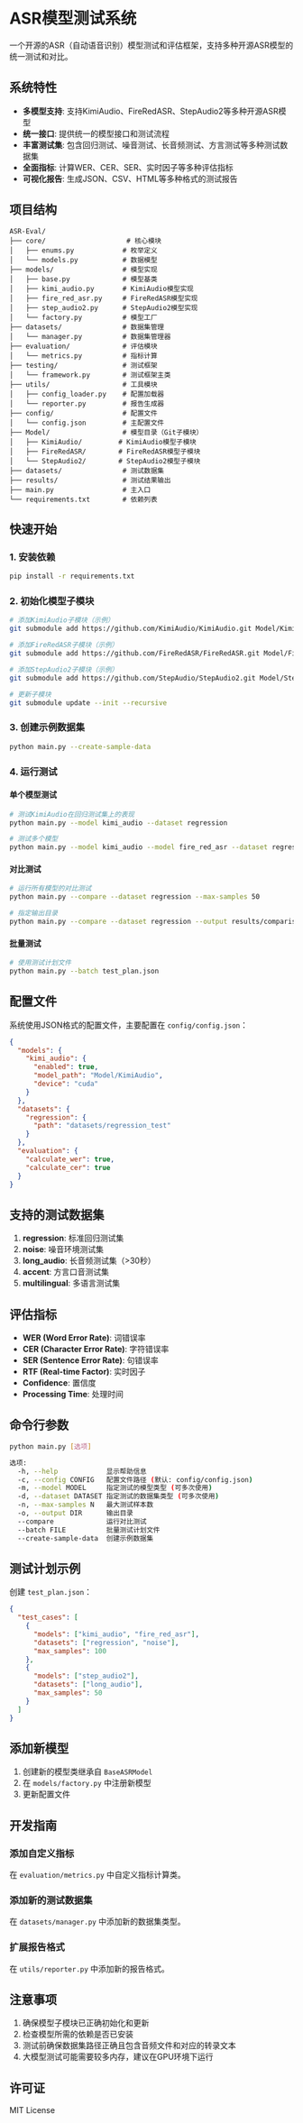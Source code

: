 # ASR模型测试系统

一个开源的ASR（自动语音识别）模型测试和评估框架，支持多种开源ASR模型的统一测试和对比。

## 系统特性

- **多模型支持**: 支持KimiAudio、FireRedASR、StepAudio2等多种开源ASR模型
- **统一接口**: 提供统一的模型接口和测试流程
- **丰富测试集**: 包含回归测试、噪音测试、长音频测试、方言测试等多种测试数据集
- **全面指标**: 计算WER、CER、SER、实时因子等多种评估指标
- **可视化报告**: 生成JSON、CSV、HTML等多种格式的测试报告

## 项目结构

```
ASR-Eval/
├── core/                    # 核心模块
│   ├── enums.py            # 枚举定义
│   └── models.py           # 数据模型
├── models/                 # 模型实现
│   ├── base.py             # 模型基类
│   ├── kimi_audio.py       # KimiAudio模型实现
│   ├── fire_red_asr.py     # FireRedASR模型实现
│   ├── step_audio2.py      # StepAudio2模型实现
│   └── factory.py          # 模型工厂
├── datasets/               # 数据集管理
│   └── manager.py          # 数据集管理器
├── evaluation/             # 评估模块
│   └── metrics.py          # 指标计算
├── testing/                # 测试框架
│   └── framework.py        # 测试框架主类
├── utils/                  # 工具模块
│   ├── config_loader.py    # 配置加载器
│   └── reporter.py         # 报告生成器
├── config/                 # 配置文件
│   └── config.json         # 主配置文件
├── Model/                  # 模型目录（Git子模块）
│   ├── KimiAudio/         # KimiAudio模型子模块
│   ├── FireRedASR/        # FireRedASR模型子模块
│   └── StepAudio2/        # StepAudio2模型子模块
├── datasets/               # 测试数据集
├── results/                # 测试结果输出
├── main.py                 # 主入口
└── requirements.txt        # 依赖列表
```

## 快速开始

### 1. 安装依赖

```bash
pip install -r requirements.txt
```

### 2. 初始化模型子模块

```bash
# 添加KimiAudio子模块（示例）
git submodule add https://github.com/KimiAudio/KimiAudio.git Model/KimiAudio

# 添加FireRedASR子模块（示例）
git submodule add https://github.com/FireRedASR/FireRedASR.git Model/FireRedASR

# 添加StepAudio2子模块（示例）
git submodule add https://github.com/StepAudio/StepAudio2.git Model/StepAudio2

# 更新子模块
git submodule update --init --recursive
```

### 3. 创建示例数据集

```bash
python main.py --create-sample-data
```

### 4. 运行测试

#### 单个模型测试
```bash
# 测试KimiAudio在回归测试集上的表现
python main.py --model kimi_audio --dataset regression

# 测试多个模型
python main.py --model kimi_audio --model fire_red_asr --dataset regression --max-samples 100
```

#### 对比测试
```bash
# 运行所有模型的对比测试
python main.py --compare --dataset regression --max-samples 50

# 指定输出目录
python main.py --compare --dataset regression --output results/comparison_2024
```

#### 批量测试
```bash
# 使用测试计划文件
python main.py --batch test_plan.json
```

## 配置文件

系统使用JSON格式的配置文件，主要配置在 `config/config.json`：

```json
{
  "models": {
    "kimi_audio": {
      "enabled": true,
      "model_path": "Model/KimiAudio",
      "device": "cuda"
    }
  },
  "datasets": {
    "regression": {
      "path": "datasets/regression_test"
    }
  },
  "evaluation": {
    "calculate_wer": true,
    "calculate_cer": true
  }
}
```

## 支持的测试数据集

1. **regression**: 标准回归测试集
2. **noise**: 噪音环境测试集
3. **long_audio**: 长音频测试集（>30秒）
4. **accent**: 方言口音测试集
5. **multilingual**: 多语言测试集

## 评估指标

- **WER (Word Error Rate)**: 词错误率
- **CER (Character Error Rate)**: 字符错误率
- **SER (Sentence Error Rate)**: 句错误率
- **RTF (Real-time Factor)**: 实时因子
- **Confidence**: 置信度
- **Processing Time**: 处理时间

## 命令行参数

```bash
python main.py [选项]

选项:
  -h, --help            显示帮助信息
  -c, --config CONFIG   配置文件路径 (默认: config/config.json)
  -m, --model MODEL     指定测试的模型类型 (可多次使用)
  -d, --dataset DATASET 指定测试的数据集类型 (可多次使用)
  -n, --max-samples N   最大测试样本数
  -o, --output DIR      输出目录
  --compare             运行对比测试
  --batch FILE          批量测试计划文件
  --create-sample-data  创建示例数据集
```

## 测试计划示例

创建 `test_plan.json`：

```json
{
  "test_cases": [
    {
      "models": ["kimi_audio", "fire_red_asr"],
      "datasets": ["regression", "noise"],
      "max_samples": 100
    },
    {
      "models": ["step_audio2"],
      "datasets": ["long_audio"],
      "max_samples": 50
    }
  ]
}
```

## 添加新模型

1. 创建新的模型类继承自 `BaseASRModel`
2. 在 `models/factory.py` 中注册新模型
3. 更新配置文件

## 开发指南

### 添加自定义指标

在 `evaluation/metrics.py` 中自定义指标计算类。

### 添加新的测试数据集

在 `datasets/manager.py` 中添加新的数据集类型。

### 扩展报告格式

在 `utils/reporter.py` 中添加新的报告格式。

## 注意事项

1. 确保模型子模块已正确初始化和更新
2. 检查模型所需的依赖是否已安装
3. 测试前确保数据集路径正确且包含音频文件和对应的转录文本
4. 大模型测试可能需要较多内存，建议在GPU环境下运行

## 许可证

MIT License